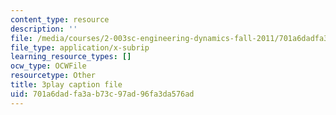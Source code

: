 ```yaml
---
content_type: resource
description: ''
file: /media/courses/2-003sc-engineering-dynamics-fall-2011/701a6dadfa3ab73c97ad96fa3da576ad_QadsG49DY3M.srt
file_type: application/x-subrip
learning_resource_types: []
ocw_type: OCWFile
resourcetype: Other
title: 3play caption file
uid: 701a6dad-fa3a-b73c-97ad-96fa3da576ad
---
```

